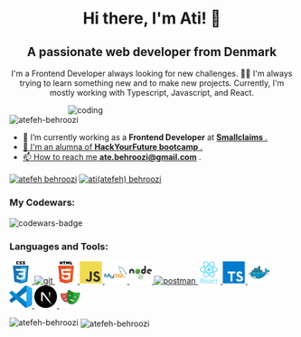 <h1 align="center">Hi there, I'm Ati! 👋</h1>
<h2 align="center">A passionate web developer from Denmark </h2>
<p align="center">I'm a Frontend Developer always looking for new challenges. 🐱‍💻 I'm always trying to learn something new and to make new projects. Currently, I'm mostly working with Typescript, Javascript, and React.</p>
<img align="right" alt="coding" width="400" src="https://tse4.mm.bing.net/th?id=OIP.uGIdIh7Um_O_Cry35-_uhwHaFj&pid=Api&P=0&h=180">



<p align="left"> <img src="https://komarev.com/ghpvc/?username=atefeh-behroozi&label=Profile%20views&color=0e75b6&style=flat" alt="atefeh-behroozi" /> </p>



- 🌱 I’m currently working as a **Frontend Developer** at <a href="https://www.smallclaims.ai/">**Smallclaims** .
- 🤝 I'm an alumna of<a href="https://www.hackyourfuture.dk/"> **HackYourFuture bootcamp** .
- 📫 How to reach me **ate.behroozi@gmail.com** .

  


<p align="left">
<a href="https://codepen.io/atefeh behroozi" target="blank"><img align="center" src="https://raw.githubusercontent.com/rahuldkjain/github-profile-readme-generator/master/src/images/icons/Social/codepen.svg" alt="atefeh behroozi" height="30" width="40" /></a>
<a href="https://linkedin.com/in/ati(atefeh) behroozi" target="blank"><img align="center" src="https://raw.githubusercontent.com/rahuldkjain/github-profile-readme-generator/master/src/images/icons/Social/linked-in-alt.svg" alt="ati(atefeh) behroozi" height="30" width="40" /></a>
</p>



<h3>My Codewars:</h3>
<img align="center" src="https://www.codewars.com/users/Atefeh-Behroozi/badges/micro" alt="codewars-badge" />
<h3 align="left">Languages and Tools:</h3>
<p align="left"> <a href="https://www.w3schools.com/css/" target="_blank" rel="noreferrer"> <img src="https://raw.githubusercontent.com/devicons/devicon/master/icons/css3/css3-original-wordmark.svg" alt="css3" width="40" height="40"/> </a> <a href="https://git-scm.com/" target="_blank" rel="noreferrer"> <img src="https://www.vectorlogo.zone/logos/git-scm/git-scm-icon.svg" alt="git" width="40" height="40"/> </a> <a href="https://www.w3.org/html/" target="_blank" rel="noreferrer"> <img src="https://raw.githubusercontent.com/devicons/devicon/master/icons/html5/html5-original-wordmark.svg" alt="html5" width="40" height="40"/> </a> <a href="https://developer.mozilla.org/en-US/docs/Web/JavaScript" target="_blank" rel="noreferrer"> <img src="https://raw.githubusercontent.com/devicons/devicon/master/icons/javascript/javascript-original.svg" alt="javascript" width="40" height="40"/> </a> <a href="https://www.mysql.com/" target="_blank" rel="noreferrer"> <img src="https://raw.githubusercontent.com/devicons/devicon/master/icons/mysql/mysql-original-wordmark.svg" alt="mysql" width="40" height="40"/> </a> <a href="https://nodejs.org" target="_blank" rel="noreferrer"> <img src="https://raw.githubusercontent.com/devicons/devicon/master/icons/nodejs/nodejs-original-wordmark.svg" alt="nodejs" width="40" height="40"/> </a> <a href="https://postman.com" target="_blank" rel="noreferrer"> <img src="https://www.vectorlogo.zone/logos/getpostman/getpostman-icon.svg" alt="postman" width="40" height="40"/> </a> <a href="https://reactjs.org/" target="_blank" rel="noreferrer"> <img src="https://raw.githubusercontent.com/devicons/devicon/master/icons/react/react-original-wordmark.svg" alt="react" width="40" height="40"/> </a> <a href="https://www.typescriptlang.org/" target="_blank" rel="noreferrer"> <img src="https://raw.githubusercontent.com/devicons/devicon/master/icons/typescript/typescript-original.svg" alt="typescript" width="40" height="40"/> </a> <a href="https://www.docker.com/" target="_blank" rel="noreferrer"> <img src="https://raw.githubusercontent.com/devicons/devicon/master/icons/docker/docker-original.svg" alt="docker" width="40" height="40"/> </a> <a href="https://code.visualstudio.com/" target="_blank" rel="noreferrer"> <img src="https://raw.githubusercontent.com/devicons/devicon/master/icons/vscode/vscode-original.svg" alt="vscode" width="40" height="40"/> </a> <a href="https://nextjs.org/" target="_blank" rel="noreferrer"> <img src="https://raw.githubusercontent.com/devicons/devicon/master/icons/nextjs/nextjs-original.svg" alt="nextjs" width="40" height="40"/> </a> <a href="https://playwright.dev/" target="_blank" rel="noreferrer"> <img src="https://raw.githubusercontent.com/devicons/devicon/master/icons/playwright/playwright-original.svg" alt="playwright" width="40" height="40"/> </a></p>


<p><img align="left" src="https://github-readme-stats.vercel.app/api/top-langs?username=atefeh-behroozi&show_icons=true&locale=en&layout=compact" alt="atefeh-behroozi" /></p>


<p>&nbsp;<img align="center" src="https://github-readme-stats.vercel.app/api?username=atefeh-behroozi&show_icons=true&locale=en" alt="atefeh-behroozi" /></p>

